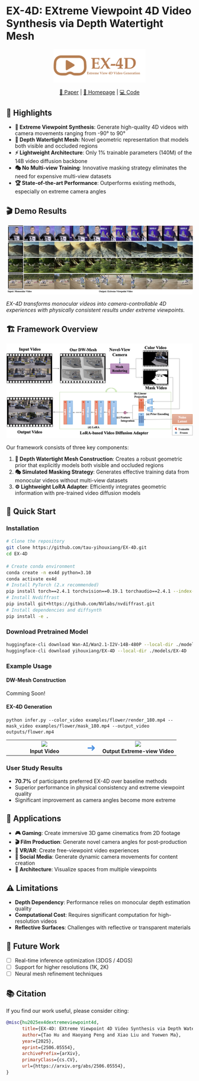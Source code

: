 # EX-4D: EXtreme Viewpoint 4D Video Synthesis via Depth Watertight Mesh

<div align="center">

<img src="docs/Logo.png" alt="EX-4D Logo" width="250">

[📄 Paper](https://arxiv.org/abs/2506.05554)  |  [🎥 Homepage](https://tau-yihouxiang.github.io/projects/EX-4D/EX-4D.html)  |  [💻 Code](https://github.com/tau-yihouxiang/EX-4D)

</div>



## 🌟 Highlights

- **🎯 Extreme Viewpoint Synthesis**: Generate high-quality 4D videos with camera movements ranging from -90° to 90°
- **🔧 Depth Watertight Mesh**: Novel geometric representation that models both visible and occluded regions
- **⚡ Lightweight Architecture**: Only 1% trainable parameters (140M) of the 14B video diffusion backbone
- **🎭 No Multi-view Training**: Innovative masking strategy eliminates the need for expensive multi-view datasets
- **🏆 State-of-the-art Performance**: Outperforms existing methods, especially on extreme camera angles

## 🎬 Demo Results

<div align="center">
<img src="docs/teaser.png" alt="EX-4D Demo Results" width="800">
</div>

*EX-4D transforms monocular videos into camera-controllable 4D experiences with physically consistent results under extreme viewpoints.*

## 🏗️ Framework Overview

<div align="center">
<img src="docs/overview.png" alt="EX-4D Architecture">
</div>

Our framework consists of three key components:

1. **🔺 Depth Watertight Mesh Construction**: Creates a robust geometric prior that explicitly models both visible and occluded regions
2. **🎭 Simulated Masking Strategy**: Generates effective training data from monocular videos without multi-view datasets
3. **⚙️ Lightweight LoRA Adapter**: Efficiently integrates geometric information with pre-trained video diffusion models

## 🚀 Quick Start

### Installation

```bash
# Clone the repository
git clone https://github.com/tau-yihouxiang/EX-4D.git
cd EX-4D

# Create conda environment
conda create -n ex4d python=3.10
conda activate ex4d
# Install PyTorch (2.x recommended)
pip install torch==2.4.1 torchvision==0.19.1 torchaudio==2.4.1 --index-url https://download.pytorch.org/whl/cu124
# Install Nvdiffrast
pip install git+https://github.com/NVlabs/nvdiffrast.git
# Install dependencies and diffsynth
pip install -e .
```

### Download Pretrained Model
```bash
huggingface-cli download Wan-AI/Wan2.1-I2V-14B-480P --local-dir ./models/Wan-AI
huggingface-cli download yihouxiang/EX-4D --local-dir ./models/EX-4D
```

### Example Usage
#### DW-Mesh Construction
Comming Soon!

#### EX-4D Generation
```
python infer.py --color_video examples/flower/render_180.mp4 --mask_video examples/flower/mask_180.mp4 --output_video outputs/flower.mp4
```

<table>
<tr>
<td width="45%" align="center">
<img src="examples/flower/input.gif" width="100%">
<br><b>Input Video</b>
</td>
<td align="center">
<div style="font-size: 2em; color: #4A90E2; padding: 0 0px;">
  ➜
</div>
</td>
<td width="45%" align="center">
<img src="examples/flower/output.gif" width="100%">
<br><b>Output Extreme-view Video</b>
</td>
</tr>
</table>

<!-- ## 📊 Performance

### Quantitative Results

| Method | FID (Extreme) ↓ | FVD (Extreme) ↓ | VBench Score ↑ |
|--------|-----------------|-----------------|----------------|
| ReCamMaster | 64.68 | 943.45 | 0.434 |
| TrajectoryCrafter | 65.33 | 893.80 | 0.447 |
| TrajectoryAttention | 62.49 | 912.14 | 0.389 |
| **EX-4D (Ours)** | **55.42** | **823.61** | **0.450** | -->

### User Study Results

- **70.7%** of participants preferred EX-4D over baseline methods
- Superior performance in physical consistency and extreme viewpoint quality
- Significant improvement as camera angles become more extreme


## 🎯 Applications

- **🎮 Gaming**: Create immersive 3D game cinematics from 2D footage
- **🎬 Film Production**: Generate novel camera angles for post-production
- **🥽 VR/AR**: Create free-viewpoint video experiences
- **📱 Social Media**: Generate dynamic camera movements for content creation
- **🏢 Architecture**: Visualize spaces from multiple viewpoints

<!-- ## 📈 Benchmarks -->

<!-- ### Viewpoint Range Evaluation

| Range | Small (0°→30°) | Large (0°→60°) | Extreme (0°→90°) | Full (-90°→90°) |
|-------|----------------|----------------|------------------|-----------------|
| FID Score | 44.19 | 50.30 | 55.42 | - |
| Performance Gap | +9.1% better | +8.9% better | +11.3% better | +15.5% better | -->

<!-- *Performance gap compared to the second-best method in each category.* -->

## ⚠️ Limitations

- **Depth Dependency**: Performance relies on monocular depth estimation quality
- **Computational Cost**: Requires significant computation for high-resolution videos
- **Reflective Surfaces**: Challenges with reflective or transparent materials

## 🔮 Future Work
- [ ] Real-time inference optimization (3DGS / 4DGS)
- [ ] Support for higher resolutions (1K, 2K)
- [ ] Neural mesh refinement techniques

## 📚 Citation

If you find our work useful, please consider citing:

```bibtex
@misc{hu2025ex4dextremeviewpoint4d,
      title={EX-4D: EXtreme Viewpoint 4D Video Synthesis via Depth Watertight Mesh}, 
      author={Tao Hu and Haoyang Peng and Xiao Liu and Yuewen Ma},
      year={2025},
      eprint={2506.05554},
      archivePrefix={arXiv},
      primaryClass={cs.CV},
      url={https://arxiv.org/abs/2506.05554}, 
}
```
